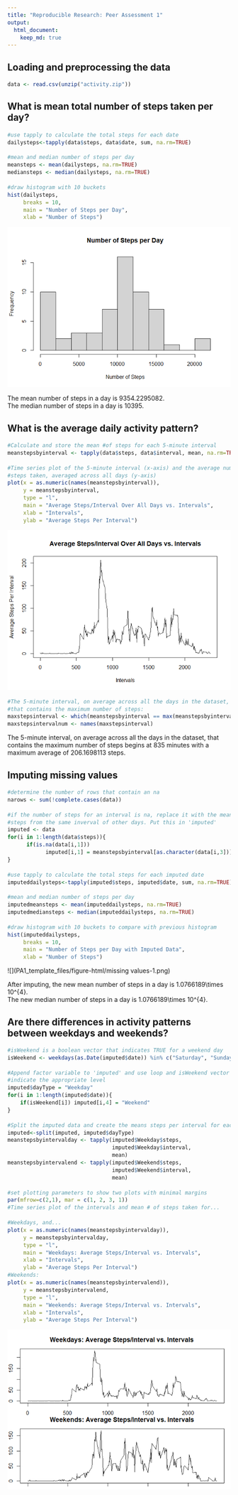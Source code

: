```yaml
---
title: "Reproducible Research: Peer Assessment 1"
output: 
  html_document:
    keep_md: true
---
```



## Loading and preprocessing the data

```r
data <- read.csv(unzip("activity.zip"))
```

## What is mean total number of steps taken per day?

```r
#use tapply to calculate the total steps for each date
dailysteps<-tapply(data$steps, data$date, sum, na.rm=TRUE)

#mean and median number of steps per day
meansteps <- mean(dailysteps, na.rm=TRUE)
mediansteps <- median(dailysteps, na.rm=TRUE)

#draw histogram with 10 buckets
hist(dailysteps, 
     breaks = 10,
     main = "Number of Steps per Day", 
     xlab = "Number of Steps")
```

![](PA1_template_files/figure-html/meansteps-1.png)<!-- -->
  
The mean number of steps in a day is 9354.2295082.  
The median number of steps in a day is 10395.  

## What is the average daily activity pattern?

```r
#Calculate and store the mean #of steps for each 5-minute interval
meanstepsbyinterval <- tapply(data$steps, data$interval, mean, na.rm=TRUE)

#Time series plot of the 5-minute interval (x-axis) and the average number of 
#steps taken, averaged across all days (y-axis)
plot(x = as.numeric(names(meanstepsbyinterval)), 
     y = meanstepsbyinterval,
     type = "l",
     main = "Average Steps/Interval Over All Days vs. Intervals",
     xlab = "Intervals",
     ylab = "Average Steps Per Interval")  
```

![](PA1_template_files/figure-html/dailypattern-1.png)<!-- -->

```r
#The 5-minute interval, on average across all the days in the dataset, 
#that contains the maximum number of steps:
maxstepsinterval <- which(meanstepsbyinterval == max(meanstepsbyinterval))
maxstepsintervalnum <- names(maxstepsinterval)
```

The 5-minute interval, on average across all the days in the dataset, that
contains the maximum number of steps begins at 835 minutes
with a maximum average of 206.1698113 steps.


## Imputing missing values

```r
#determine the number of rows that contain an na
narows <- sum(!complete.cases(data))

#if the number of steps for an interval is na, replace it with the mean number
#steps from the same inverval of other days. Put this in 'imputed'
imputed <- data
for(i in 1:length(data$steps)){
      if(is.na(data[i,1])) 
            imputed[i,1] = meanstepsbyinterval[as.character(data[i,3])]
}

#use tapply to calculate the total steps for each imputed date
imputeddailysteps<-tapply(imputed$steps, imputed$date, sum, na.rm=TRUE)

#mean and median number of steps per day
imputedmeansteps <- mean(imputeddailysteps, na.rm=TRUE)
imputedmediansteps <- median(imputeddailysteps, na.rm=TRUE)

#draw histogram with 10 buckets to compare with previous histogram
hist(imputeddailysteps,
     breaks = 10,
     main = "Number of Steps per Day with Imputed Data", 
     xlab = "Number of Steps")  
```

![](PA1_template_files/figure-html/missing values-1.png)<!-- -->
  
After imputing, the new mean number of steps in a day is 1.0766189\times 10^{4}.  
The new median number of steps in a day is 1.0766189\times 10^{4}. 

## Are there differences in activity patterns between weekdays and weekends?

```r
#isWeekend is a boolean vector that indicates TRUE for a weekend day
isWeekend <- weekdays(as.Date(imputed$date)) %in% c("Saturday", "Sunday")

#Append factor variable to 'imputed' and use loop and isWeekend vector to 
#indicate the appropriate level
imputed$dayType = "Weekday"
for(i in 1:length(imputed$date)){
    if(isWeekend[i]) imputed[i,4] = "Weekend" 
}

#Split the imputed data and create the means steps per interval for each split
imputed<-split(imputed, imputed$dayType)
meanstepsbyintervalday <- tapply(imputed$Weekday$steps, 
                                 imputed$Weekday$interval,
                                 mean)
meanstepsbyintervalend <- tapply(imputed$Weekend$steps, 
                                 imputed$Weekend$interval,
                                 mean)

#set plotting parameters to show two plots with minimal margins
par(mfrow=c(2,1), mar = c(1, 2, 3, 1))
#Time series plot of the intervals and mean # of steps taken for...

#Weekdays, and...
plot(x = as.numeric(names(meanstepsbyintervalday)), 
     y = meanstepsbyintervalday,
     type = "l",
     main = "Weekdays: Average Steps/Interval vs. Intervals",
     xlab = "Intervals",
     ylab = "Average Steps Per Interval")
#Weekends:
plot(x = as.numeric(names(meanstepsbyintervalend)), 
     y = meanstepsbyintervalend,
     type = "l",
     main = "Weekends: Average Steps/Interval vs. Intervals",
     xlab = "Intervals",
     ylab = "Average Steps Per Interval")
```

![](PA1_template_files/figure-html/weekends-1.png)<!-- -->

